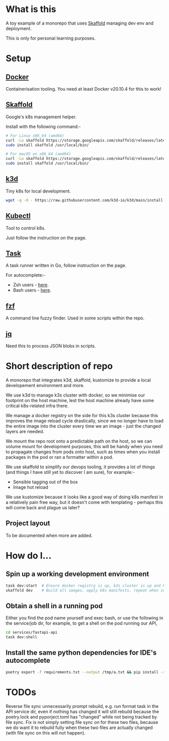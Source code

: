 # What is this

A toy example of a monorepo that uses [Skaffold](https://skaffold.dev/) managing dev env and deployment.

This is only for personal learning purposes.

# Setup

## [Docker](https://docs.docker.com/get-docker/)

Containerisation tooling. You need at least Docker v20.10.4 for this to work!

## [Skaffold](https://skaffold.dev/)

Google's k8s management helper.

Install with the following command:-

```bash
# For Linux x86_64 (amd64)
curl -Lo skaffold https://storage.googleapis.com/skaffold/releases/latest/skaffold-linux-amd64 && \
sudo install skaffold /usr/local/bin/

# For macOS on x86_64 (amd64)
curl -Lo skaffold https://storage.googleapis.com/skaffold/releases/latest/skaffold-darwin-amd64 && \
sudo install skaffold /usr/local/bin/
```

## [k3d](https://k3d.io/)

Tiny k8s for local development.

```bash
wget -q -O - https://raw.githubusercontent.com/k3d-io/k3d/main/install.sh | bash
```

## [Kubectl](https://kubernetes.io/docs/tasks/tools/)

Tool to control k8s.

Just follow the instruction on the page.

## [Task](https://taskfile.dev/#/installation)

A task runner written in Go, follow instruction on the page.

For autocomplete:-

- Zsh users - [here](https://github.com/sawadashota/go-task-completions).
- Bash users - [here](https://github.com/bfarayev/task/blob/feature/autocomplete/completion/task.bash).


## [fzf](https://github.com/junegunn/fzf)

A command line fuzzy finder. Used in some scripts within the repo.

## [jq](https://stedolan.github.io/jq/download/)

Need this to process JSON blobs in scripts. 

# Short description of repo

A monorepo that integrates k3d, skaffold, kustomize to provide a local developement environment and more.

We use k3d to manage k3s cluster with docker, so we minimise our footprint on the host machine, lest the host machine already have some critical k8s-related infra there.

We manage a docker registry on the side for this k3s cluster because this improves the image reload cycle drastically, since we no longer have to load the entire image into the cluster every time we an image - just the changed layers are needed.

We mount the repo root onto a predictable path on the host, so we can volume mount for development purposes, this will be handy when you need to propagate changes from pods onto host, such as times when you install packages in the pod or ran a formatter within a pod.

We use skaffold to simplify our devops tooling, it provides a lot of things (and things I have still yet to discover I am sure), for example:-

- Sensible tagging out of the box
- Image hot reload

We use kustomize because it looks like a good way of doing k8s manifest in a relatively pain free way, but it doesn't come with templating - perhaps this will come back and plague us later?

## Project layout 

To be documented when more are added.

# How do I...

## Spin up a working development environment

```bash
task dev:start  # Ensure docker registry is up, k3s cluster is up and kube-context is correct
skaffold dev    # Build all images, apply k8s manifests, repeat when source changes
```

## Obtain a shell in a running pod

Either you find the pod name yourself and exec bash, or use the following in the service/job dir, for example, to get a shell on the pod running our API,

```bash
cd services/fastapi-api
task dev:shell
```

## Install the same python dependencies for IDE's autocomplete

```bash
poetry export -f requirements.txt --output /tmp/a.txt && pip install -r /tmp/a.txt
```


# TODOs

Reverse file sync unnecessarily prompt rebuild, e.g. run format task in the API service dir, even if nothing has changed it will still rebuild because the poetry.lock and pyporject.toml has "changed" while not being tracked by file sync. Fix is not simply setting file sync on for these two files, because we do want it to rebuild fully when these two files are actually changed (with file sync on this will not happen).
